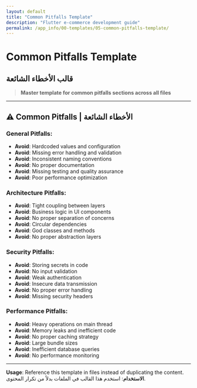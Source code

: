```yaml
---
layout: default
title: "Common Pitfalls Template"
description: "Flutter e-commerce development guide"
permalink: /app_info/00-templates/05-common-pitfalls-template/
---
```


# Common Pitfalls Template
## قالب الأخطاء الشائعة

> **Master template for common pitfalls sections across all files**

---

## ⚠️ **Common Pitfalls | الأخطاء الشائعة**

### **General Pitfalls:**
- **Avoid**: Hardcoded values and configuration
- **Avoid**: Missing error handling and validation
- **Avoid**: Inconsistent naming conventions
- **Avoid**: No proper documentation
- **Avoid**: Missing testing and quality assurance
- **Avoid**: Poor performance optimization

### **Architecture Pitfalls:**
- **Avoid**: Tight coupling between layers
- **Avoid**: Business logic in UI components
- **Avoid**: No proper separation of concerns
- **Avoid**: Circular dependencies
- **Avoid**: God classes and methods
- **Avoid**: No proper abstraction layers

### **Security Pitfalls:**
- **Avoid**: Storing secrets in code
- **Avoid**: No input validation
- **Avoid**: Weak authentication
- **Avoid**: Insecure data transmission
- **Avoid**: No proper error handling
- **Avoid**: Missing security headers

### **Performance Pitfalls:**
- **Avoid**: Heavy operations on main thread
- **Avoid**: Memory leaks and inefficient code
- **Avoid**: No proper caching strategy
- **Avoid**: Large bundle sizes
- **Avoid**: Inefficient database queries
- **Avoid**: No performance monitoring

---

**Usage**: Reference this template in files instead of duplicating the content.
**الاستخدام**: استخدم هذا القالب في الملفات بدلاً من تكرار المحتوى.
